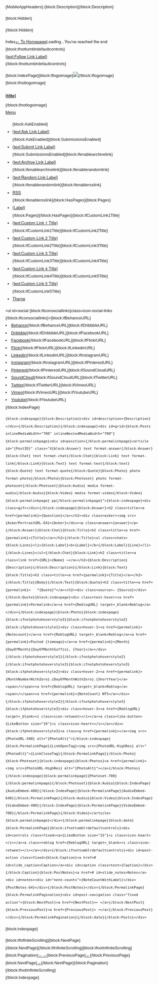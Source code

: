<!DOCTYPE html>
<!--[if IE 8]><html class="lt-ie10 lt-ie9"> <![endif]-->
<!--[if IE 9]><html class="lt-ie10"> <![endif]-->
<!--[if gt IE 9]><!--><html><!--<![endif]-->
<head>
{MobileAppHeaders}
<meta charset="utf-8">
<meta name="viewport" content="width=device-width,initial-scale=1">

<!--

    Pation | Zen Themes
 
    Release Date: Apr 23rd, 2016
    Last Update: Jan 8th, 2018

-->

<title>{Title}{block:SearchPage} ({lang:Search results for SecarchQuery}){/block:SearchPage}{block:PermalinkPage}{block:PostSummary} — {PostSummary}{/block:PostSummary}{/block:PermalinkPage}</title>{block:Description}<meta name=description content="{MetaDescription}">{/block:Description}<link rel=alternate type=application/rss+xml href={RSS}><link rel="shortcut icon" href={Favicon}><link rel=apple-touch-icon-precomposed href={PortraitURL-128}>

{block:Hidden}
<meta name=image:Logo content="">
<meta name=image:Background content="">

<meta name=color:Background content=#ffffff>
<meta name=color:Title content=#111111>
<meta name=color:Text content=#555555>
<meta name=color:Accent content=#0040ff>

<meta name="text:Follow Link Label" content=Follow>
<meta name="text:Ask Link Label" content=Ask>
<meta name="text:Submit Link Label" content=Submit>
<meta name="text:Archive Link Label" content=Archive>
<meta name="text:Random Link Label" content=Random>

<meta name="if:Repeat Background Image" content=0>
<meta name="if:Tumblr Default Controls" content=1>
<meta name="if:Stick Title" content=1>
<meta name="if:Retina Logo Image" content=1>
<meta name="if:Enable Archive Link" content=1>
<meta name="if:Enable Random Link" content=1>
<meta name="if:Enable RSS Link" content=0>
<meta name="if:Inline Social Links" content=1>
<meta name="if:Icon Social Links" content=0>
<meta name="if:Infinite Scrolling" content=1>
<meta name="if:Randomize Post Size" content=1>
<meta name="if:Photo Hover Style 1" content=1>
<meta name="if:Photo Hover Style 2" content=1>
<meta name="if:Photo Hover Style 3" content=0>
<meta name="if:2000 and Late" content=0>
<meta name=if:Ragtime content=0>
<meta name=if:Cerean content=0>
<meta name="if:Lysergic Acid Diethylamide" content=0>
<meta name="if:TV Static" content=0>

<meta name="text:Post Width" content=240>
<meta name="text:Post Margin" content=60>
<meta name="text:Randomized Post Width Minimum" content=180>
<meta name="text:Randomized Post Width Maximum" content=270>

<meta name="text:Behance URL" content="">
<meta name="text:Dribbble URL" content="">
<meta name="text:Facebook URL" content="">
<meta name="text:Flickr URL" content="">
<meta name="text:Linkedin URL" content="">
<meta name="text:Instagram URL" content="">
<meta name="text:Pinterest URL" content="">
<meta name="text:SoundCloud URL" content="">
<meta name="text:Twitter URL" content="">
<meta name="text:Vimeo URL" content="">
<meta name="text:Youtube URL" content="">

<meta name="text:Custom Link 1" content=""/>
<meta name="text:Custom Link 1 Title" content=""/>
<meta name="text:Custom Link 2" content=""/>
<meta name="text:Custom Link 2 Title" content=""/>
<meta name="text:Custom Link 3" content=""/>
<meta name="text:Custom Link 3 Title" content=""/>
<meta name="text:Custom Link 4" content=""/>
<meta name="text:Custom Link 4 Title" content=""/>
<meta name="text:Custom Link 5" content=""/>
<meta name="text:Custom Link 5 Title" content=""/>

<meta name=select:Font content="Helvetica Neue" title="Helvetica Neue"/><meta name=select:Font content=Arial title=Arial /><meta name=select:Font content=Arimo title=Arimo /><meta name=select:Font content=Arvo title=Arvo /><meta name=select:Font content=Abel title=Abel /><meta name=select:Font content=Bitter title=Bitter /><meta name=select:Font content="courier new" title=Courier /><meta name=select:Font content=Domine title=Domine /><meta name=select:Font content="Droid Sans" title="Droid Sans"/><meta name=select:Font content="Droid Serif" title="Droid Serif"/><meta name=select:Font content=Georgia title=Georgia /><meta name=select:Font content=Helvetica title=Helvetica /><meta name=select:Font content=Karla Title=Karla /><meta name=select:Font content=Lato title=Lato /><meta name=select:Font content="Libre Baskerville" title="Libre Baskerville"/><meta name=select:Font content=Lora title=Lora /><meta name=select:Font content=Mako title=Mako /><meta name=select:Font content=Merriweather title=Merriweather /><meta name=select:Font content=Muli title=Muli /><meta name=select:Font content=Montserrat title=Montserrat /><meta name=select:Font content="Noto Sans" title="Noto Sans"/><meta name=select:Font content=Oswald title=Oswald /><meta name=select:Font content="Playfair Display" title="Playfair Display"/><meta name=select:Font content="PT Mono" title="PT Mono"/><meta name=select:Font content="PT Sans" title="PT Sans"/><meta name=select:Font content="PT Serif" title="PT Serif"/><meta name=select:Font content=Raleway title=Raleway /><meta name=select:Font content=Roboto title=Roboto /><meta name=select:Font content="Roboto Condensed" title="Roboto Condensed"/><meta name=select:Font content="Roboto Slab" title="Roboto Slab"/><meta name=select:Font content="Ropa Sans" title="Ropa Sans"/><meta name=select:Font content=Rokkitt title=Rokkitt /><meta name=select:Font content=Signika title=Signika /><meta name=select:Font content="Source Sans Pro" title="Source Sans Pro"/><meta name=select:Font content="Times New Roman" title="Times New Roman"/><meta name=select:Font content=Questrial title=Questrial />
{/block:Hidden}

<link rel=stylesheet href="https://fonts.googleapis.com/css?family={select:Font}:400,400italic,700,700italic"><link rel=stylesheet href=https://static.tumblr.com/j6tha7z/ObQp28wcs/s.css><style>body{font:13px/1.8em "{select:Font}",Helvetica,sans-serif;color:{color:Text};background:{color:background} url({image:Background}){block:ifrepeatbackgroundimage} repeat fixed;{/block:ifrepeatbackgroundimage}{block:ifnotrepeatbackgroundimage}no-repeat center fixed;background-size:cover;-webkit-background-size:cover{/block:ifnotrepeatbackgroundimage}}h1,h2,h3,h4,h5,h6{font:700 13px/1.5em "{select:Font}",Helvetica,sans-serif;color:{color:Title}}a{color:{color:accent}}#title a{color:{color:Title}}#links.responsive ul{background:{color:Title}}#links.responsive ul li a{color:{color:background}!important}.action a{font-family:"{select:Font}",Helvetica Neue,Helvetica,sans-serif;color:{color:title}}.action a:hover{border-bottom:2px solid{color:Title}}#links #social{display:none;{block:ifBehanceURL}display:inline-block;{/block:ifBehanceURL}{block:ifDribbbleURL}display:inline-block;{/block:ifDribbbleURL}{block:ifFacebookURL}display:inline-block;{/block:ifFacebookURL}{block:ifFlickrURL}display:inline-block;{/block:ifFlickrURL}{block:ifLinkedinURL}display:inline-block;{/block:ifLinkedinURL}{block:ifInstagramURL}display:inline-block;{/block:ifInstagramURL}{block:ifPinterestURL}display:inline-block;{/block:ifPinterestURL}{block:ifSoundCloudURL}display:inline-block;{/block:ifSoundCloudURL}{block:ifTwitterURL}display:inline-block;{/block:ifTwitterURL}{block:ifVimeoURL}display:inline-block;{/block:ifVimeoURL}{block:ifYoutubeURL}display:inline-block;{/block:ifYoutubeURL}}#links #social li a{color:rgba({RGBcolor:Title},.6)}#links #social li a:hover{border-bottom:2px solid rgba({RGBcolor:Title},.4)}#social.icon-social-links li a{color:{color:Title}!important}#pagination a{color:{color:Title}}.hover-1 .ot a,.hover-2 .ot a,.hover-3 a{font:700 20px/1em "{select:Font}",Helvetica,sans-serif;color:{color:accent}}#loading-status,#loading-status a{font-family:"{select:Font}",Helvetica Neue,Helvetica,sans-serif;color:{color:title}}.two-late .X.format-photo:after{box-shadow:inset 0 0 9px 9px{color:background}}.text h2 a{color:{color:title}}.text-hover a{font:700 15px/1em "{select:Font}",Helvetica,sans-serif;color:{color:accent}}.text blockquote{border-left:2px solid{color:text}}.text .asker a{font:700 8px/1.5em "{select:Font}",Helvetica,sans-serif;color:{color:title}}h1.fixed a,#links ul li a{font-family:"{select:Font}",Helvetica Neue,Helvetica,sans-serif}#controls a,#post-action>a,#post-action #note-counts,ol.notes li.note.more_notes_link_container,ol.notes li.note.more_notes_link_container a{font-family:"{select:Font}",Helvetica Neue,Helvetica,sans-serif;color:{color:title}}ol.notes li.note:before{font-family:"{select:Font}",Helvetica Neue,Helvetica,sans-serif}#ajax-load #ajax-overlay{background:{color:background}}{CustomCSS}</style>
</head>

<body class="{block:IndexPage}index{/block:IndexPage}{block:PermalinkPage}permalink{/block:PermalinkPage}{block:iftumblrdefaultcontrols} tumblr-default-controls{/block:iftumblrdefaultcontrols}{block:ifsticktitle} stick-title{/block:ifsticktitle}{block:ifretinalogoimage} retina_logo_image{/block:ifretinalogoimage}{block:if2000andlate} two-late{/block:if2000andlate}{block:indexpage}{block:ifinfinitescrolling} infinite_scrolling{/block:ifinfinitescrolling}{block:ifrandomizepostsize} randomize_post_size{/block:ifrandomizepostsize}{block:ifcerean} cerean{/block:ifcerean}{block:ifRagtime} ragtime{/block:ifRagtime}{block:ifLysergicAcidDiethylamide} lsd{/block:ifLysergicAcidDiethylamide}{block:iftvstatic} tv-static{/block:iftvstatic}{/block:indexpage}">

<script>var post_width=240,post_margin_bottom=60,post_margin_horizontal=post_margin_bottom/2,randomized_post_width_min=180,randomized_post_width_max=300,post_width={text:Post Width},post_margin_bottom={text:Post Margin},post_margin_horizontal=post_margin_bottom/2,randomized_post_width_min={text:Randomized Post Width Minimum},randomized_post_width_max={text:Randomized Post Width Maximum};</script>

<div id=loading-status class="fixed action"><span class=ld_index>Index</span><span class=ld_permalink><a href=http://{name}.tumblr.com>← To Homepage</a></span><span class=loading>Loading...</span><span class=the_end>You've reached the end</span></div><div id=ajax-load><div id=ajax-content></div><div id=ajax-overlay></div></div>{block:ifnottumblrdefaultcontrols}<div id=follow class="fixed action"><a href=https://tumblr.com/follow/{name} target=_blank>{text:Follow Link Label}</a></div>{/block:ifnottumblrdefaultcontrols}

{block:IndexPage}{block:iflogoimage}<a id=title class="fixed logo" href=/><img src={image:Logo}></a>{/block:iflogoimage}{block:ifnotlogoimage}<h1 id=title class=fixed><a href=/>{title}</a></h1>{/block:ifnotlogoimage}<nav id=links class="fixed action{block:ifinlinesociallinks} inline-social-links{/block:ifinlinesociallinks}"><a id=navigation_slide href=#>Menu</a><ul id=navigation>{block:AskEnabled}<li><a class=ajax href=http://{name}.tumblr.com/ask title="{text:Ask Link Label}">{text:Ask Link Label}</a></li>{/block:AskEnabled}{block:SubmissionsEnabled}<li><a class=ajax href=http://{name}.tumblr.com/submit title="{text:Submit Link Label}">{text:Submit Link Label}</a></li>{/block:SubmissionsEnabled}{block:ifenablearchivelink}<li><a href=/archive title="{text:Archive Link Label}">{text:Archive Link Label}</a></li>{/block:ifenablearchivelink}{block:ifenablerandomlink}<li><a href=/random title="{text:Random Link Label}">{text:Random Link Label}</a></li>{/block:ifenablerandomlink}{block:ifenablersslink}<li><a href={RSS} title=RSS>RSS</a></li>{/block:ifenablersslink}{block:HasPages}{block:Pages}<li><a href={URL} title={Label}>{Label}</a></li>{/block:Pages}{/block:HasPages}{block:ifCustomLink1Title}<li><a href="{text:Custom Link 1}">{text:Custom Link 1 Title}</a></li>{/block:ifCustomLink1Title}{block:ifCustomLink2Title}<li><a href="{text:Custom Link 2}">{text:Custom Link 2 Title}</a></li>{/block:ifCustomLink2Title}{block:ifCustomLink3Title}<li><a href="{text:Custom Link 3}">{text:Custom Link 3 Title}</a></li>{/block:ifCustomLink3Title}{block:ifCustomLink4Title}<li><a href="{text:Custom Link 4}">{text:Custom Link 4 Title}</a></li>{/block:ifCustomLink4Title}{block:ifCustomLink5Title}<li><a href="{text:Custom Link 5}">{text:Custom Link 5 Title}</a></li>{/block:ifCustomLink5Title}<li id=zt><a href=https://goo.gl/e0NFrq target=_blank>Theme</a></li></ul><ul id=social {block:ificonsociallinks}class=icon-social-links {/block:ificonsociallinks}>{block:ifBehanceURL}<li class=behance><a href="{text:Behance URL}" title=Behance target=_blank><i class=icon-behance></i><span>Behance</span></a>{/block:ifBehanceURL}{block:ifDribbbleURL}<li class=dribbble><a href="{text:Dribbble URL}" title=Dribbble target=_blank><i class=icon-dribbble></i><span>Dribbble</span></a>{/block:ifDribbbleURL}{block:ifFacebookURL}<li class=facebook><a href="{text:Facebook URL}" title=Facebook target=_blank><i class=icon-facebook></i><span>Facebook</span></a>{/block:ifFacebookURL}{block:ifFlickrURL}<li class=flickr><a href="{text:Flickr URL}" title=Flickr target=_blank><i class=icon-flickr></i><span>Flickr</span></a>{/block:ifFlickrURL}{block:ifLinkedinURL}<li class=linkedin><a href="{text:Linkedin URL}" title=Linkedin target=_blank><i class=icon-linkedin></i><span>Linkedin</span></a>{/block:ifLinkedinURL}{block:ifInstagramURL}<li class=instagram><a href="{text:Instagram URL}" title=Instagram target=_blank><i class=icon-instagram></i><span>Instagram</span></a>{/block:ifInstagramURL}{block:ifPinterestURL}<li class=pinterest><a href="{text:Pinterest URL}" title=Pinterest target=_blank><i class=icon-pinterest></i><span>Pinterest</span></a>{/block:ifPinterestURL}{block:ifSoundCloudURL}<li class=soundcloud><a href="{text:SoundCloud URL}" title=SoundCloud target=_blank><i class=icon-soundcloud></i><span>SoundCloud</span></a>{/block:ifSoundCloudURL}{block:ifTwitterURL}<li class=twitter><a href="{text:Twitter URL}" title=Twitter target=_blank><i class=icon-twitter></i><span>Twitter</span></a>{/block:ifTwitterURL}{block:ifVimeoURL}<li class=vimeo><a href="{text:Vimeo URL}" title=Vimeo target=_blank><i class=icon-vimeo></i><span>Vimeo</span></a>{/block:ifVimeoURL}{block:ifYoutubeURL}<li class=youtube><a href="{text:Youtube URL}" title=Youtube target=_blank><i class=icon-youtube></i><span>Youtube</span></a>{/block:ifYoutubeURL}</ul></nav>{/block:IndexPage}

<div id=container>

    {block:indexpage}{block:Description}<div id=description>{Description}</div>{/block:Description}{/block:indexpage}<div id=grid>{block:Posts inlineMediaWidth="700" inlineNestedMediaWidth="700"}{block:permalinkpage}<div id=position>{/block:permalinkpage}<article id="{PostID}" class="X{block:Answer} text format-answer{/block:Answer}{block:Chat} text format-chat{/block:Chat}{block:Link} text format-link{/block:Link}{block:Text} text format-text{/block:text}{block:Quote} text format-quote{/block:Quote}{block:Photo} photo format-photo{/block:Photo}{block:Photoset} photo format-photoset{/block:Photoset}{block:Audio} media format-audio{/block:Audio}{block:Video} media format-video{/block:Video}{block:permalinkpage} pp{/block:permalinkpage}">{block:indexpage}<div class=gif></div>{/block:indexpage}{block:Answer}<h2 class=title><a href={permalink}>{Question}</a></h2><div class=asker><img src={AskerPortraitURL-64}>{Asker}</div><p class=answer>{answer}</p>{/block:Answer}{block:Chat}{block:Title}<h2 class=title><a href={permalink}>{Title}</a></h2>{/block:Title}<ul class=chats>{block:Lines}<li>{block:Label}<b>{Label}</b>{/block:Label}{Line}</li>{/block:Lines}</ul>{/block:Chat}{block:Link}<h2 class=title><a class=link href={URL}>{Name} →</a></h2>{block:Description}{Description}{/block:Description}{/block:Link}{block:Text}{block:Title}<h2 class=title><a href={permalink}>{Title}</a></h2>{/block:Title}{Body}{/block:Text}{block:Quote}<h2 class=title><a href={permalink}>	“{Quote}”</a></h2><div class=source>— {Source}</div>{/block:Quote}{block:indexpage}<div class=text-hover><a href={permalink}>Permalink</a><a href={ReblogURL} target=_blank>Reblog</a></div>{/block:indexpage}{block:Photo}{block:indexpage}{block:ifnotphotohoverstyle3}{block:ifnotphotohoverstyle2}{block:ifphotohoverstyle1}<div class=hover-1><a href={permalink}>{Notecount}</a><a href={ReblogURL} target=_blank>Reblog</a><a href={permalink}>Posted {timeago}</a><a href={permalink}>{Month} {DayOfMonth}{DayOfMonthSuffix}, {Year}</a></div>{/block:ifphotohoverstyle1}{/block:ifnotphotohoverstyle2}{/block:ifnotphotohoverstyle3}{block:ifnotphotohoverstyle3}{block:ifphotohoverstyle2}<div class=hover-2><a href={permalink}>{MonthNumberWithZero}.{DayOfMonthWithZero}.{ShortYear}</a><span>/</span><a href={ReblogURL} target=_blank>Reblog</a><span>/</span><a href={permalink}>{NoteCount} NTS</a></div>{/block:ifphotohoverstyle2}{/block:ifnotphotohoverstyle3}{block:ifphotohoverstyle3}<div class=hover-3><a href={ReblogURL} target=_blank><i class=icon-retweet></i></a><a class=like-button>{LikeButton size="19"}<i class=icon-heart></i></a></div>{block:ifphotohoverstyle3}<a class=g href={permalink}></a><img src={PhotoURL-500} alt="{PhotoAlt}">{/block:indexpage}{block:PermalinkPage}{LinkOpenTag}<img src={PhotoURL-HighRes} alt="{PhotoAlt}">{LinkCloseTag}{/block:PermalinkPage}{/block:Photo}{block:Photoset}{block:indexpage}{block:Photos}<a href={permalink}><img src={PhotoURL-HighRes} alt="{PhotoAlt}"></a>{/block:Photos}{/block:indexpage}{block:permalinkpage}{Photoset-700}{/block:permalinkpage}{/block:Photoset}{block:Audio}{block:IndexPage}{AudioEmbed-400}{/block:IndexPage}{block:PermalinkPage}{AudioEmbed-640}{/block:PermalinkPage}{/block:Audio}{block:Video}{block:IndexPage}{VideoEmbed-400}{/block:IndexPage}{block:PermalinkPage}{VideoEmbed-700}{/block:PermalinkPage}{/block:Video}</article>{block:permalinkpage}</div>{/block:permalinkpage}{block:date}{block:PermalinkPage}{block:ifnottumblrdefaultcontrols}<div id=controls class=fixed><a>{LikeButton size="15"}<i class=icon-heart></i></a><a class=reblog href={ReblogURL} target=_blank><i class=icon-retweet></i></a></div>{/block:ifnottumblrdefaultcontrols}<div id=post-action class=fixed>{block:Caption}<a href=# id=slide_caption>Caption</a><div id=caption class=text>{Caption}</div>{/block:Caption}{block:PostNotes}<a href=# id=slide_notes>Notes</a><div id=notes><div id="note-counts">{NoteCountWithLabel}</div>{PostNotes-64}</div>{/block:PostNotes}</div>{/block:PermalinkPage}{block:PermalinkPagination}<div id=post-navigation class="fixed action">{block:NextPost}<a href={NextPost}>← </a>{/block:NextPost}{block:PreviousPost}<a href={PreviousPost}> →</a>{/block:PreviousPost}</div>{/block:PermalinkPagination}{/block:date}{/block:Posts}</div>

{block:indexpage}<footer id=pagination>{block:ifInfiniteScrolling}{block:NextPage}<div id=infinite-next><a href={NextPage}></a></div>{/block:NextPage}{/block:ifInfiniteScrolling}{block:ifnotInfiniteScrolling}{block:Pagination}<a href=# class=prev>←</a><a href=# class=next>→</a>{block:PreviousPage}<a href={PreviousPage} class="prev exist">←</a>{/block:PreviousPage}{block:NextPage}<a href={NextPage} class="next exist">→</a>{/block:NextPage}{/block:Pagination}{/block:ifnotInfiniteScrolling}</footer>{/block:indexpage}

<script src="https://code.jquery.com/jquery-1.12.0.min.js"></script><script src="https://code.jquery.com/jquery-migrate-1.2.1.min.js"></script><script src=https://static.tumblr.com/j6tha7z/3yjp25e1i/s.js></script>

</body>
</html>
